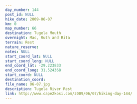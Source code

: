```yaml
---
day_number: 144
post_id: NULL
hike_date: 2009-06-07
km: 0
map_number: 66
destination: Tugela Mouth
overnight: Mac, Ruth and Rita
terrain: Rest
nature_reserve: 
notes: NULL
start_coord_lat: NULL
start_coord_long: NULL
end_coord_lat: -29.223833
end_coord_long: 31.524368
start_coord: NULL
destination_coord: 
file_name: 06-07.jpg
description: Tugela River Rest
link: http://www.cape2kosi.com/2009/06/07/hiking-day-144/
---
```

